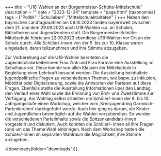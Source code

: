 +++
title = "U18-Wahlen an der Bürgermeister-Schütte-Mittelschule"
description = ""
date = "2023-12-04"
template = "page.html"
[taxonomies]
tags = ["Politik" ,"Schulleben" ,"Mittelschulaktivitäten" ]
+++
Neben den bayrischen Landtagswahlen am 08.10.2023 fanden bayernweit zwischen dem 21. und dem
29.09.2023 auch U18-Wahlen u.a. an Schulen, Bibliotheken und Jugendzentren statt. Die
Bürgermeister-Schütte-Mittelschule führte am 22.09.2023 ebendiese U18-Wahlen vor Ort an der
Schule durch. Alle Schüler/-innen von der 5. bis zur 10. Klasse waren eingeladen, daran teilzunehmen
und ihre Stimme abzugeben.
<!-- more -->
Zur Vorbereitung auf die U18-Wahlen bereiteten die Jugendsozialarbeiterinnen Frau Zink und Frau
Farman eine Ausstellung im Schulhaus vor. Diese konnte von allen Klassen der Mittelschule in
Begleitung einer Lehrkraft besucht werden. Die Ausstellung beinhaltete jugendpolitische Fragen zu
verschiedenen Themen, wie bspw. zu Inklusion, Mobilität oder Digitalisierung, sowie die Antworten
der Parteien auf diese Fragen. Ebenfalls stellte die Ausstellung Informationen über den Landtag, den
Verlauf einer Wahl sowie die Erklärung von Erst- und Zweitstimme zur Verfügung.
Am Wahltag selbst erhielten die Schüler/-innen der 8. bis 10. Jahrgangsstufe einen Workshop, welcher
vom ‚Kreisjugendring Garmisch-Partenkirchen‘ durchgeführt wurde. Auch hier ging es darum, die
Kinder und Jugendlichen bestmöglich auf die Wahlen vorzubereiten. So wurden die verschiedenen
Parteiinhalte sowie die Spitzenkandidat/-innen vorgestellt und diskutiert. Auch konnten die Schüler/-
innen all ihre Fragen rund um das Thema Wahl einbringen.
Nach dem Workshop hatten die Schüler/-innen im separaten Wahlraum die Möglichkeit, ihre Stimme
abzugeben.

{{downloads(folder="downloads")}}. 

